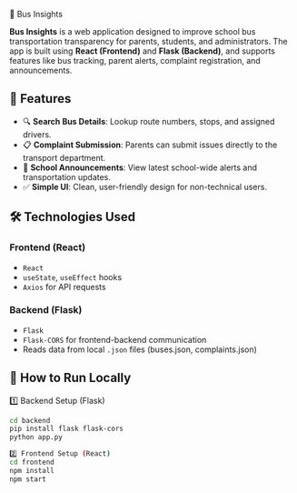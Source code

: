 🚌 Bus Insights

**Bus Insights** is a web application designed to improve school bus transportation transparency for parents, students, and administrators. The app is built using **React (Frontend)** and **Flask (Backend)**, and supports features like bus tracking, parent alerts, complaint registration, and announcements.

## 📌 Features
- 🔍 **Search Bus Details**: Lookup route numbers, stops, and assigned drivers.
- 📋 **Complaint Submission**: Parents can submit issues directly to the transport department.
- 📢 **School Announcements**: View latest school-wide alerts and transportation updates.
- ✅ **Simple UI**: Clean, user-friendly design for non-technical users.

## 🛠️ Technologies Used
### Frontend (React)
- `React`
- `useState`, `useEffect` hooks
- `Axios` for API requests
### Backend (Flask)
- `Flask`
- `Flask-CORS` for frontend-backend communication
- Reads data from local `.json` files (buses.json, complaints.json)

## 🚀 How to Run Locally
1️⃣ Backend Setup (Flask)
```bash
cd backend
pip install flask flask-cors
python app.py

2️⃣ Frontend Setup (React)
cd frontend
npm install
npm start
